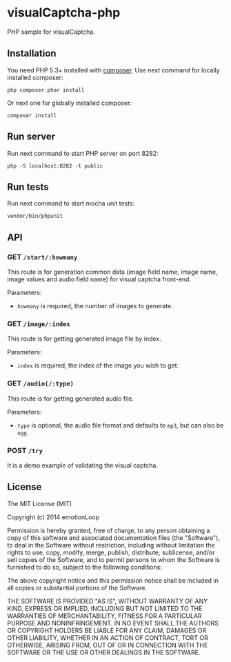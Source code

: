 visualCaptcha-php
==================

PHP sample for visualCaptcha.


## Installation 

You need PHP 5.3+ installed with [composer](https://getcomposer.org/doc/00-intro.md#downloading-the-composer-executable). Use next command for locally installed composer:
```
php composer.phar install
```
Or next one for globally installed composer:
```
composer install
```


## Run server

Run next command to start PHP server on port 8282:
```
php -S localhost:8282 -t public
```


## Run tests

Run next command to start mocha unit tests:
```
vendor/bin/phpunit
```


## API

### GET `/start/:howmany`

This route is for generation common data (image field name, image name, image values and audio field name) for visual captcha front-end.

Parameters:

- `howmany` is required, the number of images to generate.

### GET `/image/:index`

This route is for getting generated image file by index. 

Parameters:

- `index` is required, the index of the image you wish to get.

### GET `/audio(/:type)`

This route is for getting generated audio file.

Parameters:

- `type` is optional, the audio file format and defaults to `mp3`, but can also be `ogg`.

### POST `/try` 

It is a demo example of validating the visual captcha.


## License

The MIT License (MIT)

Copyright (c) 2014 emotionLoop

Permission is hereby granted, free of charge, to any person obtaining a copy of
this software and associated documentation files (the "Software"), to deal in
the Software without restriction, including without limitation the rights to
use, copy, modify, merge, publish, distribute, sublicense, and/or sell copies of
the Software, and to permit persons to whom the Software is furnished to do so,
subject to the following conditions:

The above copyright notice and this permission notice shall be included in all
copies or substantial portions of the Software.

THE SOFTWARE IS PROVIDED "AS IS", WITHOUT WARRANTY OF ANY KIND, EXPRESS OR
IMPLIED, INCLUDING BUT NOT LIMITED TO THE WARRANTIES OF MERCHANTABILITY, FITNESS
FOR A PARTICULAR PURPOSE AND NONINFRINGEMENT. IN NO EVENT SHALL THE AUTHORS OR
COPYRIGHT HOLDERS BE LIABLE FOR ANY CLAIM, DAMAGES OR OTHER LIABILITY, WHETHER
IN AN ACTION OF CONTRACT, TORT OR OTHERWISE, ARISING FROM, OUT OF OR IN
CONNECTION WITH THE SOFTWARE OR THE USE OR OTHER DEALINGS IN THE SOFTWARE.
